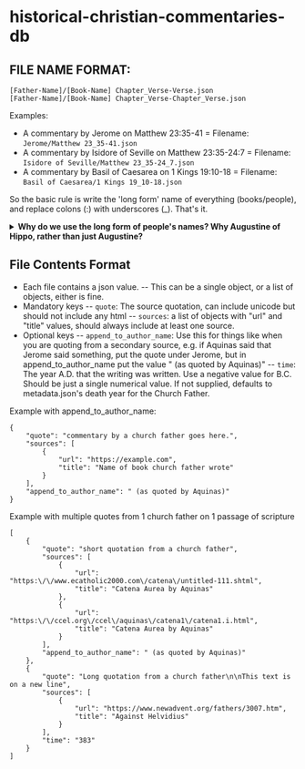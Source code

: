 # historical-christian-commentaries-db

## FILE NAME FORMAT:

```
[Father-Name]/[Book-Name] Chapter_Verse-Verse.json
[Father-Name]/[Book-Name] Chapter_Verse-Chapter_Verse.json
```

Examples:
- A commentary by Jerome on Matthew 23:35-41 = Filename: `Jerome/Matthew 23_35-41.json`
- A commentary by Isidore of Seville on Matthew 23:35-24:7 = Filename: `Isidore of Seville/Matthew 23_35-24_7.json`
- A commentary by Basil of Caesarea on 1 Kings 19:10-18 = Filename: `Basil of Caesarea/1 Kings 19_10-18.json`

So the basic rule is write the 'long form' name of everything (books/people), and replace colons (:) with underscores (_). That's it.

<details>
    <summary><b>Why do we use the long form of people's names? Why Augustine of Hippo, rather than just Augustine?</b></summary>

The reason for this is simple enough - In his Catena Aurea, Aquinas lists "Maximus" as the author for several commentaries. 

On a Maximus commentary of Luke 3:7-9, Aquinas prefixes the quotation with "lib. Ascet.", which easily enough points to Liber Asceticus, a writing by [Maximus the Confessor](https://en.wikipedia.org/wiki/Maximus_the_Confessor#Writings). 

However on a Maximus commentary on Luke 2:8-12 and Matthew 3:1-3, Aquinas prefixes the quotations with "in Serm. Nativ. 4." and "Hom. in Joan. Bap. nat. 1." - and it does not appear Maximus the Confessor left us any sermons or homilies [among his writings](https://en.wikipedia.org/wiki/Maximus_the_Confessor#Writings). However Maximus of Turin [left many of both](https://en.wikipedia.org/wiki/Maximus_of_Turin#Works), and is likely these source for these commentaries Aquinas quoted.

Having to dig into problems like that increase the rate at which my gray hair grows, therefore we seek the most descriptive names possible for each person in this repo.

We also accept that for some people, it is not possible/necessary. For example, `Jerome` is universally understood to refer to a single man, and he doesn't have any kind of commonly known longer-form name. However, while `Augustine` is universally understood to refer to a single man, he does have a common longer-form name which we therefore use, `Augustine of Hippo`.
</details>


## File Contents Format

- Each file contains a json value.
-- This can be a single object, or a list of objects, either is fine. 
- Mandatory keys
-- `quote`: The source quotation, can include unicode but should not include any html
-- `sources`: a list of objects with "url" and "title" values, should always include at least one source.
- Optional keys
-- `append_to_author_name`: Use this for things like when you are quoting from a secondary source, e.g. if Aquinas said that Jerome said something, put the quote under Jerome, but in append_to_author_name put the value " (as quoted by Aquinas)"
-- `time`: The year A.D. that the writing was written. Use a negative value for B.C. Should be just a single numerical value. If not supplied, defaults to metadata.json's death year for the Church Father.

Example with append_to_author_name:
```
{
    "quote": "commentary by a church father goes here.",
    "sources": [
        {
            "url": "https://example.com",
            "title": "Name of book church father wrote"
        }
    ],
    "append_to_author_name": " (as quoted by Aquinas)"
}
```

Example with multiple quotes from 1 church father on 1 passage of scripture
```
[
    {
        "quote": "short quotation from a church father",
        "sources": [
            {
                "url": "https:\/\/www.ecatholic2000.com\/catena\/untitled-111.shtml",
                "title": "Catena Aurea by Aquinas"
            },
            {
                "url": "https:\/\/ccel.org\/ccel\/aquinas\/catena1\/catena1.i.html",
                "title": "Catena Aurea by Aquinas"
            }
        ],
        "append_to_author_name": " (as quoted by Aquinas)"
    },
    {
        "quote": "Long quotation from a church father\n\nThis text is on a new line",
        "sources": [
            {
                "url": "https://www.newadvent.org/fathers/3007.htm",
                "title": "Against Helvidius"
            }
        ],
        "time": "383"
    }
]
```
